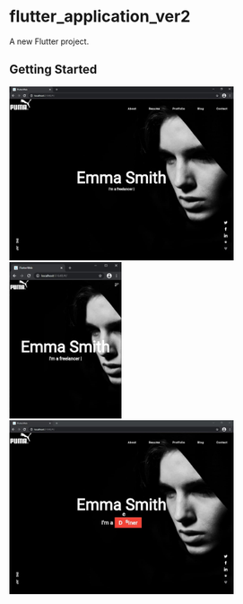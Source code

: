 # flutter_application_ver2

A new Flutter project.

## Getting Started
<p float="left">
  <img src="https://github.com/EslamFares/SimpleWebPage/blob/master/img_for_page/1.jpg" width="400" />
  <img src="https://github.com/EslamFares/SimpleWebPage/blob/master/img_for_page/2.jpg" width="200" /> 
  <img src="https://github.com/EslamFares/SimpleWebPage/blob/master/img_for_page/3.jpg" width="400" />
</p>